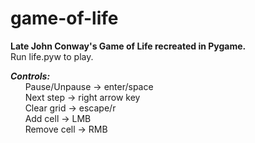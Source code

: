 # game-of-life
<b>Late John Conway's Game of Life recreated in Pygame.</b></br>
Run life.pyw to play.</br>

<b><i>Controls:</i></b></br>
&nbsp;&nbsp;&nbsp;&nbsp;&nbsp;&nbsp;Pause/Unpause -> enter/space</br>
&nbsp;&nbsp;&nbsp;&nbsp;&nbsp;&nbsp;Next step -> right arrow key</br>
&nbsp;&nbsp;&nbsp;&nbsp;&nbsp;&nbsp;Clear grid -> escape/r</br>
&nbsp;&nbsp;&nbsp;&nbsp;&nbsp;&nbsp;Add cell -> LMB</br>
&nbsp;&nbsp;&nbsp;&nbsp;&nbsp;&nbsp;Remove cell -> RMB</br>
